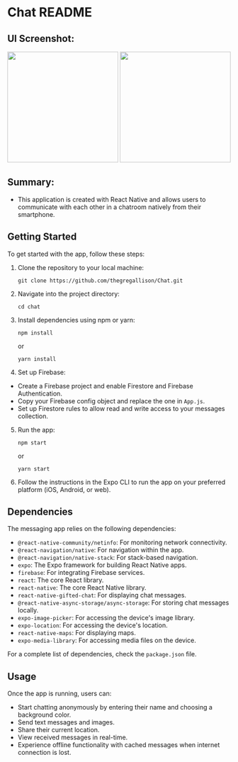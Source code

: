 # Chat README

## UI Screenshot:

<div>
<img src="https://github.com/TheGregAllison/Chat/assets/146021687/4cc019c7-301c-4567-860f-7b17e75fd3b9" width="250">
<img src="https://github.com/TheGregAllison/Chat/assets/146021687/0949b780-0e1b-498b-a0d6-c9ead1f3e019" width="250">
</div>

## Summary:

- This application is created with React Native and allows users to communicate with each other in a chatroom natively from their smartphone.

## Getting Started

To get started with the app, follow these steps:

1. Clone the repository to your local machine:

   `git clone https://github.com/thegregallison/Chat.git`

2. Navigate into the project directory:

   `cd chat`

3. Install dependencies using npm or yarn:

   `npm install`

   or

   `yarn install`

4. Set up Firebase:

- Create a Firebase project and enable Firestore and Firebase Authentication.
- Copy your Firebase config object and replace the one in `App.js`.
- Set up Firestore rules to allow read and write access to your messages collection.

5. Run the app:

   `npm start`

   or

   `yarn start`

6. Follow the instructions in the Expo CLI to run the app on your preferred platform (iOS, Android, or web).

## Dependencies

The messaging app relies on the following dependencies:

- `@react-native-community/netinfo`: For monitoring network connectivity.
- `@react-navigation/native`: For navigation within the app.
- `@react-navigation/native-stack`: For stack-based navigation.
- `expo`: The Expo framework for building React Native apps.
- `firebase`: For integrating Firebase services.
- `react`: The core React library.
- `react-native`: The core React Native library.
- `react-native-gifted-chat`: For displaying chat messages.
- `@react-native-async-storage/async-storage`: For storing chat messages locally.
- `expo-image-picker`: For accessing the device's image library.
- `expo-location`: For accessing the device's location.
- `react-native-maps`: For displaying maps.
- `expo-media-library`: For accessing media files on the device.

For a complete list of dependencies, check the `package.json` file.

## Usage

Once the app is running, users can:

- Start chatting anonymously by entering their name and choosing a background color.
- Send text messages and images.
- Share their current location.
- View received messages in real-time.
- Experience offline functionality with cached messages when internet connection is lost.
